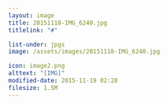 ```yaml
---
layout: image
title: 20151118-IMG_6240.jpg
titlelink: "#"

list-under: jpgs
image: /assets/images/20151118-IMG_6240.jpg

icon: image2.png
alttext: "[IMG]"
modified-date: 2015-11-19 02:28
filesize: 1.5M
---
```

